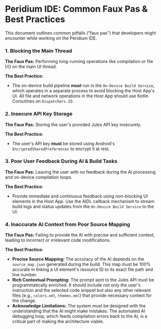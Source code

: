 # Peridium IDE: Common Faux Pas & Best Practices

This document outlines common pitfalls ("faux pas") that developers might encounter while working on the Peridium IDE.

### 1. Blocking the Main Thread
**The Faux Pas:** Performing long-running operations like compilation or file I/O on the main UI thread.

**The Best Practice:**
-   The on-device build pipeline **must** run in the `On-Device Build Service`, which operates in a separate process to avoid blocking the Host App's UI. All file and network operations in the Host App should use Kotlin Coroutines on `Dispatchers.IO`.

### 2. Insecure API Key Storage
**The Faux Pas:** Storing the user's provided Jules API key insecurely.

**The Best Practice:**
-   The user's API key **must** be stored using Android's `EncryptedSharedPreferences` to encrypt it at rest.

### 3. Poor User Feedback During AI & Build Tasks
**The Faux Pas:** Leaving the user with no feedback during the AI processing and on-device compilation loops.

**The Best Practice:**
-   Provide immediate and continuous feedback using non-blocking UI elements in the Host App. Use the AIDL callback mechanism to stream build logs and status updates from the `On-Device Build Service` to the UI.

### 4. Inaccurate AI Context from Poor Source Mapping
**The Faux Pas:** Failing to provide the AI with precise and sufficient context, leading to incorrect or irrelevant code modifications.

**The Best Practice:**
-   **Precise Source Mapping:** The accuracy of the AI depends on the `source_map.json` generated during the build. This map must be 100% accurate in linking a UI element's resource ID to its exact file path and line number.
-   **Rich Contextual Prompting:** The prompt sent to the Jules API must be programmatically enriched. It should include not only the user's instruction and the selected code snippet but also any other relevant files (e.g., `colors.xml`, `themes.xml`) that provide necessary context for the change.
-   **Acknowledge Limitations:** The system must be designed with the understanding that the AI might make mistakes. The automated AI debugging loop, which feeds compilation errors back to the AI, is a critical part of making the architecture viable.
